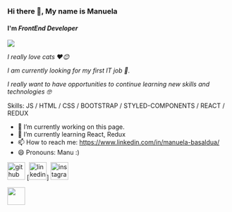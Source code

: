 ### Hi there 👋, My name is Manuela
#### **I'm** ***FrontEnd Developer***
<img src="https://media.giphy.com/media/SScTyz7dQ0Gf7c9dZ9/giphy.gif" />


*I really love cats ❤️😊*

*I am currently looking for my first IT job 🚀.*

*I really want to have opportunities to continue learning new skills and technologies 🤓*

Skills:   JS / HTML / CSS / BOOTSTRAP / STYLED-COMPONENTS / REACT / REDUX 

- 🔭 I’m currently working on this page. 
- 🌱 I’m currently learning React, Redux
- 📫 How to reach me: https://www.linkedin.com/in/manuela-basaldua/ 
- 😄 Pronouns: Manu :) 


[<img src='https://cdn.jsdelivr.net/npm/simple-icons@3.0.1/icons/github.svg' alt='github' height='40' target='_blank'>](https://github.com/ManuBasaldua) [<img src='https://cdn.jsdelivr.net/npm/simple-icons@3.0.1/icons/linkedin.svg' alt='linkedin' height='40' target='_blank'>]<a href='(https://www.linkedin.com/in/manuela-basaldua/)' taget='_blank'></a> [<img src='https://cdn.jsdelivr.net/npm/simple-icons@3.0.1/icons/instagram.svg' alt='instagram' height='40' target='_blank'>](https://www.instagram.com/manu_basaldua17/)  



<a href='(https://www.linkedin.com/in/manuela-basaldua/)' taget='_blank' ><img src='https://cdn.jsdelivr.net/npm/simple-icons@3.0.1/icons/linkedin.svg' height='40'></a>
